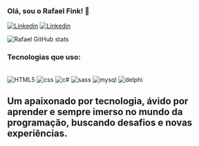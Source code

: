 ### Olá, sou o Rafael Fink! 👋
[![Linkedin](https://img.shields.io/badge/LinkedIn-0077B5?style=for-the-badge&logo=linkedin&logoColor=white)](https://www.linkedin.com/in/rafael-fink-anselmo-6a05951ba/)
[![Linkedin](https://img.shields.io/badge/Instagram-E4405F?style=for-the-badge&logo=instagram&logoColor=white)](https://www.instagram.com/rafaelfink99/)

![Rafael GitHub stats](https://github-readme-stats.vercel.app/api?username=RafaelFink-dev&show_icons=true&theme=dark)

### Tecnologias que uso: 

<div style="display: inline_block"><br/>
    <img alt="HTML5" src="https://img.shields.io/badge/HTML5-E34F26?style=for-the-badge&logo=html5&logoColor=white" />
    <img alt="css" src="https://img.shields.io/badge/CSS3-1572B6?style=for-the-badge&logo=css3&logoColor=white" />
    <img alt="c#" src="https://img.shields.io/badge/C%23-239120?style=for-the-badge&logo=c-sharp&logoColor=white" />   
    <img alt="sass" src="https://img.shields.io/badge/Sass-CC6699?style=for-the-badge&logo=sass&logoColor=white" /> 
    <img alt="mysql" src="https://img.shields.io/badge/MySQL-00000F?style=for-the-badge&logo=mysql&logoColor=white" />       
    <img alt="delphi" src="https://img.shields.io/badge/Delphi_RAD_Studio-B22222?style=for-the-badge&logo=delphi&logoColor=white" />         
</div>

## Um apaixonado por tecnologia, ávido por aprender e sempre imerso no mundo da programação, buscando desafios e novas experiências.
